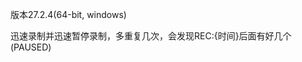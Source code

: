 <!--
 * @Author: LetMeFly
 * @Date: 2025-02-12 17:32:36
 * @LastEditors: LetMeFly.xyz
 * @LastEditTime: 2025-02-12 17:34:57
-->
版本27.2.4(64-bit, windows)

迅速录制并迅速暂停录制，多重复几次，会发现REC:{时间}后面有好几个(PAUSED)